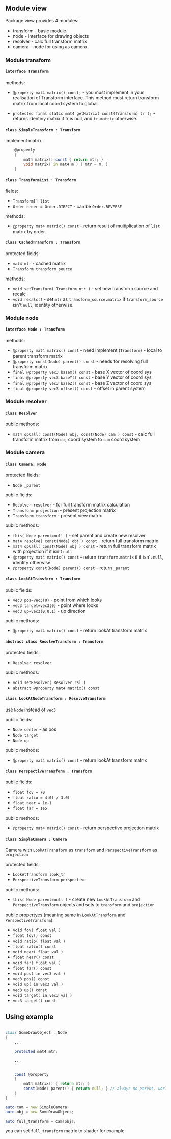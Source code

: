 ## Module view

Package view provides 4 modules:

- transform - basic module
- node - interface for drawing objects
- resolver - calc full transform matrix
- camera - node for using as camera

### Module transform

#### `interface Transform`

methods:

- `@property mat4 matrix() const;` - you must implement in your realisation
    of Transform interface. This method must return transform matrix from local
    coord system to global.

- `protected final static mat4 getMatrix( const(Transform) tr );` - returns
    identiny matrix if tr is null, and `tr.matrix` otherwise.

#### `class SimpleTransform : Transform`

implement matrix 

```d
    @property
    {
        mat4 matrix() const { return mtr; }
        void matrix( in mat4 m ) { mtr = m; }
    }
```

#### `class TransformList : Transform`

fields:

- `Transform[] list`
- `Order order = Order.DIRECT` - can be `Order.REVERSE`

methods:

- `@property mat4 matrix() const` - return result of multiplication
of `list` matrix by order.

#### `class CachedTransform : Transform`

protected fields: 

- `mat4 mtr` - cached matrix
- `Transform transform_source`

methods:

- `void setTransform( Transform ntr )` - set new transform source and recalc
- `void recalc()` - set `mtr` as `transform_source.matrix` if `transform_source`
  isn't `null`, identity otherwise.

### Module node

#### `interface Node : Transform`

methods:

- `@property mat4 matrix() const` - need implement (`Transform`) - local to
  parent transform matrix
- `@property const(Node) parent() const` - needs for resolving full transform
  matrix
- `final @property vec3 baseX() const` - base X vector of coord sys
- `final @property vec3 baseY() const` - base Y vector of coord sys
- `final @property vec3 baseZ() const` - base Z vector of coord sys
- `final @property vec3 offset() const` - offset in parent system

### Module resolver

#### `class Resolver`

public methods:

- `mat4 opCall( const(Node) obj, const(Node) cam ) const` - calc full transform
  matrix from `obj` coord system to `cam` coord system

### Module camera

#### `class Camera: Node`

protected fields:

- `Node _parent`

public fields:

- `Resolver resolver` - for full transform matrix calculation
- `Transform projection` - present projection matrix
- `Transform transform` - present view matrix

public methods:

- `this( Node parent=null )` - set parent and create new resolver
- `mat4 resolve( const(Node) obj ) const` - return full transform matrix
- `mat4 opCall( const(Node) obj ) const` - return full transform matrix with projection if it
  isn't `null`
- `@property mat4 matrix() const` - return `transform.matrix` if it isn't
  `null`, identity otherwise
- `@property const(Node) parent() const` - return `_parent`

#### `class LookAtTransform : Transform`

public fields:

- `vec3 pos=vec3(0)` - point from which looks
- `vec3 target=vec3(0)` - point where looks
- `vec3 up=vec3(0,0,1)` - up direction

public methods:

- `@property mat4 matrix() const` - return lookAt transform matrix

#### `abstract class ResolveTransform : Transform`

protected fields:

- `Resolver resolver`

public methods:

- `void setResolver( Resolver rsl )`
- `abstract @property mat4 matrix() const`

#### `class LookAtNodeTransform : ResolveTransform`

use `Node` instead of `vec3`

public fields:

- `Node center` - as pos
- `Node target`
- `Node up`

public methods:

- `@property mat4 matrix() const` - return lookAt transform matrix

#### `class PerspectiveTransform : Transform`

public fields:

- `float fov = 70`
- `float ratio = 4.0f / 3.0f`
- `float near = 1e-1`
- `float far = 1e5`

public methods:

- `@property mat4 matrix() const` - return perspective projection matrix

#### `class SimpleCamera : Camera`

Camera with `LookAtTransform` as `transform` and `PerspectiveTransform` as
`projection`

protected fields:

- `LookAtTransform look_tr`
- `PerspectiveTransform perspective`

public methods:

- `this( Node parent=null )` - create new `LookAtTransform` and
  `PerspectiveTransform` objects and sets to `transform` and `projection`

public propertyes (meaning same in `LookAtTransform` and
`PerspectiveTransform`):

- `void fov( float val )`
- `float fov() const`
- `void ratio( float val )`
- `float ratio() const`
- `void near( float val )`
- `float near() const`
- `void far( float val )`
- `float far() const`
- `void pos( in vec3 val )`
- `vec3 pos() const`
- `void up( in vec3 val )`
- `vec3 up() const`
- `void target( in vec3 val )`
- `vec3 target() const`

## Using example

```d

class SomeDrawObject : Node
{
    ...

    protected mat4 mtr;

    ...


    const @property
    {
        mat4 matrix() { return mtr; }
        const(Node) parent() { return null; } // always no parent, world coord sys
    }
}

auto cam = new SimpleCamera;
auto obj = new SomeDrawObject;

auto full_transform = cam(obj);
```

you can set `full_transform` matrix to shader for example
